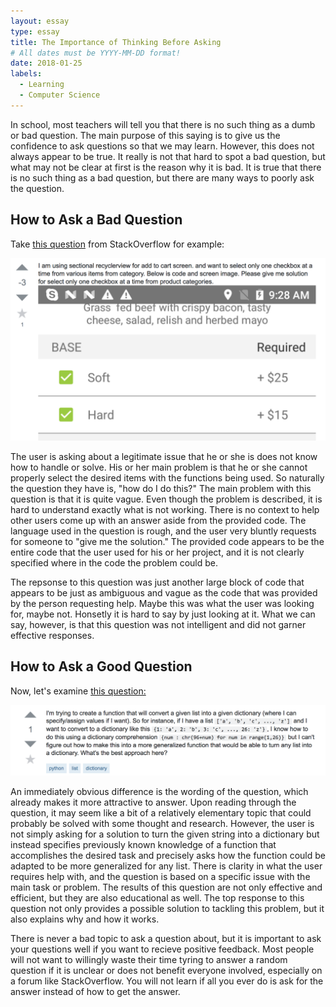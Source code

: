 ```yaml
---
layout: essay
type: essay
title: The Importance of Thinking Before Asking
# All dates must be YYYY-MM-DD format!
date: 2018-01-25
labels:
  - Learning
  - Computer Science
---
```


In school, most teachers will tell you that there is no such thing as a dumb or bad question. The main purpose of this saying is to give us the confidence to ask questions so that we may learn. However, this does not always appear to be true. It really is not that hard to spot a bad question, but what may not be clear at first is the reason why it is bad. It is true that there is no such thing as a bad question, but there are many ways to poorly ask the question. 

## How to Ask a Bad Question

Take [this question](https://stackoverflow.com/questions/48293427/select-only-one-checkbox-in-section-recylerview) from StackOverflow for example: 

<img class="ui large rounded image" src="../images/BadQuestion.png">

The user is asking about a legitimate issue that he or she is does not know how to handle or solve. His or her main problem is that he or she cannot properly select the desired items with the functions being used. So naturally the question they have is, "how do I do this?" The main problem with this question is that it is quite vague. Even though the problem is described, it is hard to understand exactly what is not working. There is no context to help other users come up with an answer aside from the provided code. The language used in the question is rough, and the user very bluntly requests for someone to "give me the solution." The provided code appears to be the entire code that the user used for his or her project, and it is not clearly specified where in the code the problem could be. 

The repsonse to this question was just another large block of code that appears to be just as ambiguous and vague as the code that was provided by the person requesting help. Maybe this was what the user was looking for, maybe not. Honsetly it is hard to say by just looking at it. What we can say, however, is that this question was not intelligent and did not garner effective responses. 

## How to Ask a Good Question

Now, let's examine [this question:](https://stackoverflow.com/questions/48454827/creating-a-function-that-can-convert-a-list-into-a-dictionary-in-python)

<img class="ui large rounded image" src="../images/GoodQuestion.png">

An immediately obvious difference is the wording of the question, which already makes it more attractive to answer. Upon reading through the question, it may seem like a bit of a relatively elementary topic that could probably be solved with some thought and research. However, the user is not simply asking for a solution to turn the given string into a dictionary but instead specifies previously known knowledge of a function that accomplishes the desired task and precisely asks how the function could be adapted to be more generalized for any list. There is clarity in what the user requires help with, and the question is based on a specific issue with the main task or problem. The results of this question are not only effective and efficient, but they are also educational as well. The top response to this question not only provides a possible solution to tackling this problem, but it also explains why and how it works. 

There is never a bad topic to ask a question about, but it is important to ask your questions well if you want to recieve positive feedback. Most people will not want to willingly waste their time tyring to answer a random question if it is unclear or does not benefit everyone involved, especially on a forum like StackOverflow. You will not learn if all you ever do is ask for the answer instead of how to get the answer. 
